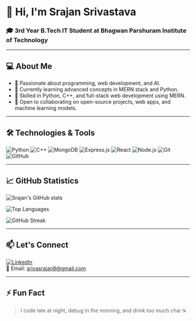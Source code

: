 # 👋 Hi, I'm Srajan Srivastava

### 🎓 3rd Year B.Tech IT Student at Bhagwan Parshuram Institute of Technology

---

## 💻 About Me
- 🧠 Passionate about programming, web development, and AI.
- 🌱 Currently learning advanced concepts in MERN stack and Python.
- 🔧 Skilled in Python, C++, and full-stack web development using MERN.
- 🤝 Open to collaborating on open-source projects, web apps, and machine learning models.

---

## 🛠️ Technologies & Tools
![Python](https://img.shields.io/badge/-Python-05122A?style=flat&logo=python)
![C++](https://img.shields.io/badge/-C++-05122A?style=flat&logo=c%2B%2B)
![MongoDB](https://img.shields.io/badge/-MongoDB-05122A?style=flat&logo=mongodb)
![Express.js](https://img.shields.io/badge/-Express.js-05122A?style=flat&logo=express)
![React](https://img.shields.io/badge/-React-05122A?style=flat&logo=react)
![Node.js](https://img.shields.io/badge/-Node.js-05122A?style=flat&logo=node.js)
![Git](https://img.shields.io/badge/-Git-05122A?style=flat&logo=git)
![GitHub](https://img.shields.io/badge/-GitHub-05122A?style=flat&logo=github)

---

## 📈 GitHub Statistics

![Srajan's GitHub stats](https://github-readme-stats.vercel.app/api?username=Srajan-21&show_icons=true&theme=radical)

![Top Languages](https://github-readme-stats.vercel.app/api/top-langs/?username=Srajan-21&layout=compact&theme=radical)

![GitHub Streak](https://streak-stats.demolab.com/?user=Srajan-21&theme=radical)

---

## 📫 Let's Connect

[![LinkedIn](https://img.shields.io/badge/-LinkedIn-blue?style=flat&logo=linkedin&link=https://www.linkedin.com/in/srajan-srivastava)](https://www.linkedin.com/in/srajan-srivastava)  
📧 Email: srivasrajan8@gmail.com

---

## ⚡ Fun Fact
> I code late at night, debug in the morning, and drink too much chai ☕

